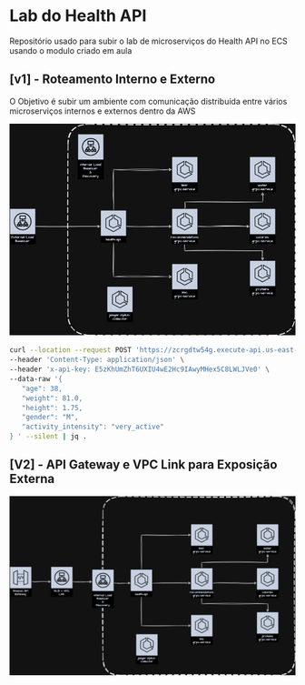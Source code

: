 # Lab do Health API
Repositório usado para subir o lab de microserviços do Health API no ECS usando o modulo criado em aula

## [v1] - Roteamento Interno e Externo

O Objetivo é subir um ambiente com comunicação distribuída entre vários microserviços internos e externos dentro da AWS 

![v1](.github/assets/health-api.png)

```bash
curl --location --request POST 'https://zcrgdtw54g.execute-api.us-east-1.amazonaws.com/dev/calculator' \
--header 'Content-Type: application/json' \
--header 'x-api-key: E5zKhUmZhT6UXIU4wE2Hc9IAwyMHex5C8LWLJVe0' \
--data-raw '{ 
   "age": 38,
   "weight": 81.0,
   "height": 1.75,
   "gender": "M", 
   "activity_intensity": "very_active"
} ' --silent | jq .
```

## [V2] - API Gateway e VPC Link para Exposição Externa

![v2](.github/assets/health-api-gateway.png)